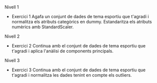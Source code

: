 Nivell 1
- Exercici 1
Agafa un conjunt de dades de tema esportiu que t'agradi i normalitza els atributs categòrics en dummy. Estandaritza els atributs numèrics amb StandardScaler.



Nivell 2
- Exercici 2
Continua amb el conjunt de dades de tema esportiu que t'agradi i aplica l'anàlisi de components principals.




Nivell 3
- Exercici 3
Continua amb el conjunt de dades de tema esportiu que t'agradi i normalitza les dades tenint en compte els outliers.
